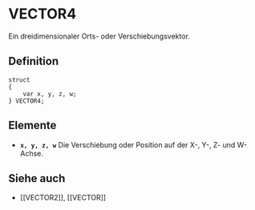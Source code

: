 # VECTOR4
Ein dreidimensionaler Orts- oder Verschiebungsvektor.

## Definition

```ack
struct
{
	var x, y, z, w;
} VECTOR4;
```

## Elemente
- **`x, y, z, w`**
	Die Verschiebung oder Position auf der X-, Y-, Z- und W-Achse.

## Siehe auch
- [[VECTOR2]], [[VECTOR]]

